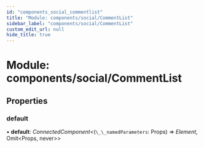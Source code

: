 ```yaml
---
id: "components_social_commentlist"
title: "Module: components/social/CommentList"
sidebar_label: "components/social/CommentList"
custom_edit_url: null
hide_title: true
---
```


# Module: components/social/CommentList

## Properties

### default

• **default**: *ConnectedComponent*<(`\_\_namedParameters`: Props) => *Element*, Omit<Props, never\>\>
